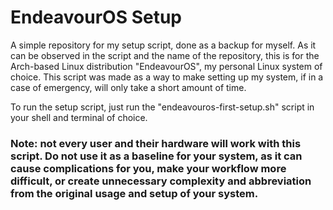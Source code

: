 # EndeavourOS Setup
A simple repository for my setup script, done as a backup for myself.
As it can be observed in the script and the name of the repository, this is for the Arch-based Linux distribution "EndeavourOS", my personal Linux system of choice. This script was made as a way to make setting up my system, if in a case of emergency, will only take a short amount of time.

To run the setup script, just run the "endeavouros-first-setup.sh" script in your shell and terminal of choice.
### Note: not every user and their hardware will work with this script. Do not use it as a baseline for your system, as it can cause complications for you, make your workflow more difficult, or create unnecessary complexity and abbreviation from the original usage and setup of your system.
